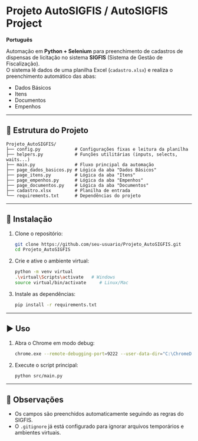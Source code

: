 # Projeto AutoSIGFIS / AutoSIGFIS Project

**Português**

Automação em **Python + Selenium** para preenchimento de cadastros de dispensas de licitação no sistema **SIGFIS** (Sistema de Gestão de Fiscalização).  
O sistema lê dados de uma planilha Excel (`cadastro.xlsx`) e realiza o preenchimento automático das abas:

- Dados Básicos
- Itens
- Documentos
- Empenhos

---

## 📂 Estrutura do Projeto

```
Projeto_AutoSIGFIS/
├── config.py             # Configurações fixas e leitura da planilha
├── helpers.py            # Funções utilitárias (inputs, selects, waits...)
├── main.py               # Fluxo principal da automação
├── page_dados_basicos.py # Lógica da aba "Dados Básicos"
├── page_itens.py         # Lógica da aba "Itens"
├── page_empenhos.py      # Lógica da aba "Empenhos"
├── page_documentos.py    # Lógica da aba "Documentos"
├── cadastro.xlsx         # Planilha de entrada
└── requirements.txt      # Dependências do projeto
```

---

## 🚀 Instalação

1. Clone o repositório:
   ```bash
   git clone https://github.com/seu-usuario/Projeto_AutoSIGFIS.git
   cd Projeto_AutoSIGFIS
   ```

2. Crie e ative o ambiente virtual:
   ```bash
   python -m venv virtual
   .\virtual\Scripts\activate   # Windows
   source virtual/bin/activate     # Linux/Mac
   ```

3. Instale as dependências:
   ```bash
   pip install -r requirements.txt
   ```

---

## ▶️ Uso

1. Abra o Chrome em modo debug:
   ```bash
   chrome.exe --remote-debugging-port=9222 --user-data-dir="C:\ChromeDebugProfile"
   ```

2. Execute o script principal:
   ```bash
   python src/main.py
   ```

---

## 📌 Observações

- Os campos são preenchidos automaticamente seguindo as regras do SIGFIS.
- O `.gitignore` já está configurado para ignorar arquivos temporários e ambientes virtuais.
